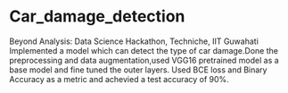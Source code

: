 # Car_damage_detection
Beyond Analysis: Data Science Hackathon, Techniche, IIT Guwahati
Implemented a model which can detect the type of car damage.Done the preprocessing and data augmentation,used VGG16 pretrained model as a base model and fine tuned the outer layers.
Used BCE loss and Binary Accuracy as a metric and achevied a test accuracy of 90%.
